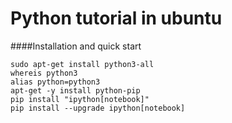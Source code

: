 Python tutorial in ubuntu
==========
####Installation and quick start
```
sudo apt-get install python3-all
whereis python3
alias python=python3
apt-get -y install python-pip
pip install "ipython[notebook]"
pip install --upgrade ipython[notebook]

```

